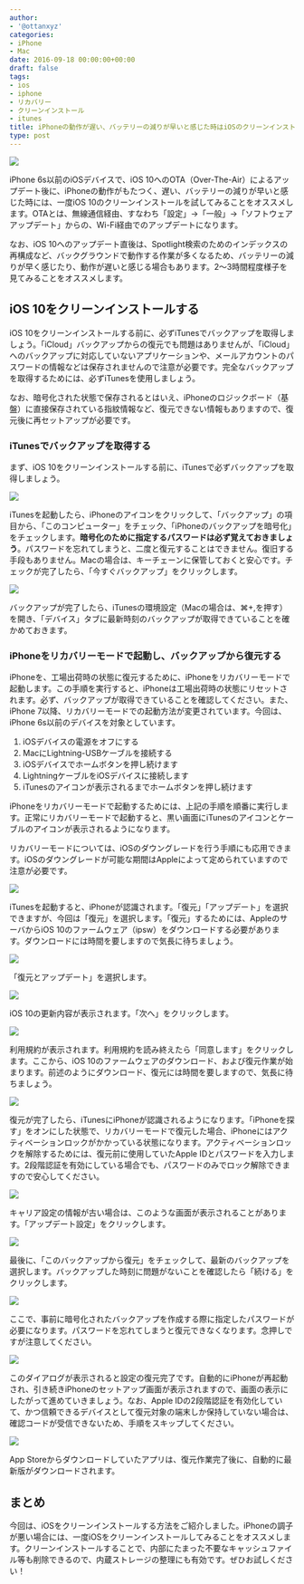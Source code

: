 ```yaml
---
author:
- '@ottanxyz'
categories:
- iPhone
- Mac
date: 2016-09-18 00:00:00+00:00
draft: false
tags:
- ios
- iphone
- リカバリー
- クリーンインストール
- itunes
title: iPhoneの動作が遅い、バッテリーの減りが早いと感じた時はiOSのクリーンインストールを試してみよう！
type: post
---
```


![](160918-57de7f4b03c1d.jpg)






iPhone 6s以前のiOSデバイスで、iOS 10へのOTA（Over-The-Air）によるアップデート後に、iPhoneの動作がもたつく、遅い、バッテリーの減りが早いと感じた時には、一度iOS 10のクリーンインストールを試してみることをオススメします。OTAとは、無線通信経由、すなわち「設定」→「一般」→「ソフトウェアアップデート」からの、Wi-Fi経由でのアップデートになります。





なお、iOS 10へのアップデート直後は、Spotlight検索のためのインデックスの再構成など、バックグラウンドで動作する作業が多くなるため、バッテリーの減りが早く感じたり、動作が遅いと感じる場合もあります。2〜3時間程度様子を見てみることをオススメします。





## iOS 10をクリーンインストールする





iOS 10をクリーンインストールする前に、必ずiTunesでバックアップを取得しましょう。「iCloud」バックアップからの復元でも問題はありませんが、「iCloud」へのバックアップに対応していないアプリケーションや、メールアカウントのパスワードの情報などは保存されませんので注意が必要です。完全なバックアップを取得するためには、必ずiTunesを使用しましょう。





なお、暗号化された状態で保存されるとはいえ、iPhoneのロジックボード（基盤）に直接保存されている指紋情報など、復元できない情報もありますので、復元後に再セットアップが必要です。





### iTunesでバックアップを取得する





まず、iOS 10をクリーンインストールする前に、iTunesで必ずバックアップを取得しましょう。





![](160918-57de82160b55c.png)






iTunesを起動したら、iPhoneのアイコンをクリックして、「バックアップ」の項目から、「このコンピューター」をチェック、「iPhoneのバックアップを暗号化」をチェックします。**暗号化のために指定するパスワードは必ず覚えておきましょう**。パスワードを忘れてしまうと、二度と復元することはできません。復旧する手段もありません。Macの場合は、キーチェーンに保管しておくと安心です。チェックが完了したら、「今すぐバックアップ」をクリックします。





![](160918-57de821d20d74.png)






バックアップが完了したら、iTunesの環境設定（Macの場合は、⌘+,を押す）を開き、「デバイス」タブに最新時刻のバックアップが取得できていることを確かめておきます。





### iPhoneをリカバリーモードで起動し、バックアップから復元する





iPhoneを、工場出荷時の状態に復元するために、iPhoneをリカバリーモードで起動します。この手順を実行すると、iPhoneは工場出荷時の状態にリセットされます。必ず、バックアップが取得できていることを確認してください。また、iPhone 7以降、リカバリーモードでの起動方法が変更されています。今回は、iPhone 6s以前のデバイスを対象としています。






  1. iOSデバイスの電源をオフにする
  2. MacにLightning-USBケーブルを接続する
  3. iOSデバイスでホームボタンを押し続けます
  4. LightningケーブルをiOSデバイスに接続します
  5. iTunesのアイコンが表示されるまでホームボタンを押し続けます




iPhoneをリカバリーモードで起動するためには、上記の手順を順番に実行します。正常にリカバリーモードで起動すると、黒い画面にiTunesのアイコンとケーブルのアイコンが表示されるようになります。





リカバリーモードについては、iOSのダウングレードを行う手順にも応用できます。iOSのダウングレードが可能な期間はAppleによって定められていますので注意が必要です。





![](160918-57de82231daf9.png)






iTunesを起動すると、iPhoneが認識されます。「復元」「アップデート」を選択できますが、今回は「復元」を選択します。「復元」するためには、AppleのサーバからiOS 10のファームウェア（ipsw）をダウンロードする必要があります。ダウンロードには時間を要しますので気長に待ちましょう。





![](160918-57de822892e3a.png)






「復元とアップデート」を選択します。





![](160918-57de822dd64a4.png)






iOS 10の更新内容が表示されます。「次へ」をクリックします。





![](160918-57de82335815e.png)






利用規約が表示されます。利用規約を読み終えたら「同意します」をクリックします。ここから、iOS 10のファームウェアのダウンロード、および復元作業が始まります。前述のようにダウンロード、復元には時間を要しますので、気長に待ちましょう。





![](160918-57de8838bf7f3.png)






復元が完了したら、iTunesにiPhoneが認識されるようになります。「iPhoneを探す」をオンにした状態で、リカバリーモードで復元した場合、iPhoneにはアクティベーションロックがかかっている状態になります。アクティベーションロックを解除するためには、復元前に使用していたApple IDとパスワードを入力します。2段階認証を有効にしている場合でも、パスワードのみでロック解除できますので安心してください。





![](160918-57de884c5bf2d.png)






キャリア設定の情報が古い場合は、このような画面が表示されることがあります。「アップデート設定」をクリックします。





![](160918-57de8853974c1.png)






最後に、「このバックアップから復元」をチェックして、最新のバックアップを選択します。バックアップした時刻に問題がないことを確認したら「続ける」をクリックします。





![](160918-57de885aa4fd9.png)






ここで、事前に暗号化されたバックアップを作成する際に指定したパスワードが必要になります。パスワードを忘れてしまうと復元できなくなります。念押しですが注意してください。





![](160918-57de8b24c153e.png)






このダイアログが表示されると設定の復元完了です。自動的にiPhoneが再起動され、引き続きiPhoneのセットアップ画面が表示されますので、画面の表示にしたがって進めていきましょう。なお、Apple IDの2段階認証を有効化していて、かつ信頼できるデバイスとして復元対象の端末しか保持していない場合は、確認コードが受信できないため、手順をスキップしてください。





![](160918-57de8ea9c78a5.png)






App Storeからダウンロードしていたアプリは、復元作業完了後に、自動的に最新版がダウンロードされます。





## まとめ





今回は、iOSをクリーンインストールする方法をご紹介しました。iPhoneの調子が悪い場合には、一度iOSをクリーンインストールしてみることをオススメします。クリーンインストールすることで、内部にたまった不要なキャッシュファイル等も削除できるので、内蔵ストレージの整理にも有効です。ぜひお試しください！